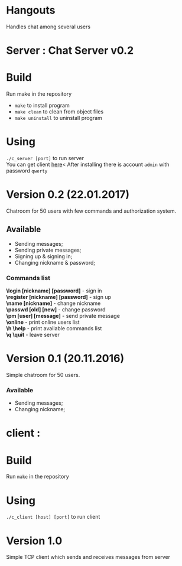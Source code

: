 # Hangouts
Handles chat among several users


Server : 
Chat Server v0.2
=

# Build
Run make in the repository
* `make` to install program
* `make clean` to clean from object files
* `make uninstall` to uninstall program

# Using
`./c_server [port]` to run server<br>
You can get client [here](https://github.com/seniorkot/Chat-Client)<
After installing there is account `admin` with password `qwerty`

# Version 0.2 (22.01.2017)
Chatroom for 50 users with few commands and authorization system.
## Available
* Sending messages;
* Sending private messages;
* Signing up & signing in;
* Changing nickname & password;

### Commands list
<b>\login [nickname] [password]</b> - sign in<br>
<b>\register [nickname] [password]</b> - sign up<br>
<b>\name [nickname]</b> - change nickname<br>
<b>\passwd [old] [new]</b> - change password<br>
<b>\pm [user] [message]</b> - send private message<br>
<b>\online</b> - print online users list<br>
<b>\h \help</b> - print available commands list<br>
<b>\q \quit</b> - leave server<br>

# Version 0.1 (20.11.2016)
Simple chatroom for 50 users.
### Available
* Sending messages;
* Changing nickname;

client : 
=

# Build
Run `make` in the repository

# Using
`./c_client [host] [port]` to run client

# Version 1.0
Simple TCP client which sends and receives messages from server
